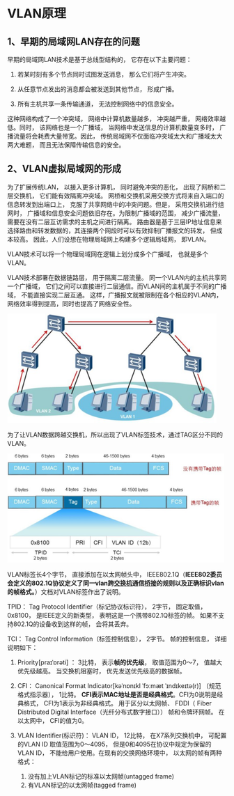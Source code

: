 # VLAN原理

## 1、早期的局域网LAN存在的问题

早期的局域网LAN技术是基于总线型结构的， 它存在以下主要问题：

1. 若某时刻有多个节点同时试图发送消息， 那么它们将产生冲突。

2. 从任意节点发出的消息都会被发送到其他节点，  形成广播。

3. 所有主机共享一条传输通道，  无法控制网络中的信息安全。

这种网络构成了一个冲突域， 网络中计算机数量越多， 冲突越严重， 网络效率越低。同时， 该网络也是一个广播域， 当网络中发送信息的计算机数量变多时， 广播流量将会耗费大量带宽。因此， 传统局域网不仅面临冲突域太大和广播域太大两大难题， 而且无法保障传输信息的安全。

## 2、VLAN虚拟局域网的形成

为了扩展传统LAN， 以接入更多计算机， 同时避免冲突的恶化， 出现了网桥和二层交换机， 它们能有效隔离冲突域。 网桥和交换机采用交换方式将来自入端口的信息转发到出端口上， 克服了共享网络中的冲突问题。但是， 采用交换机进行组网时， 广播域和信息安全问题依旧存在。为限制广播域的范围， 减少广播流量， 需要在没有二层互访需求的主机之间进行隔离。 路由器是基于三层IP地址信息来选择路由和转发数据的，其连接两个网段时可以有效抑制广播报文的转发， 但成本较高。 因此，人们设想在物理局域网上构建多个逻辑局域网， 即VLAN。

VLAN技术可以将一个物理局域网在逻辑上划分成多个广播域， 也就是多个VLAN。

VLAN技术部署在数据链路层， 用于隔离二层流量。 同一个VLAN内的主机共享同一个广播域， 它们之间可以直接进行二层通信。而VLAN间的主机属于不同的广播域， 不能直接实现二层互通。 这样，广播报文就被限制在各个相应的VLAN内， 网络效率得到提高，同时也提高了网络安全性。

![img](image/wps7zoRAk.png) 

为了让VLAN数据跨越交换机，所以出现了VLAN标签技术，通过TAG区分不同的VLAN。



![img](image/wpsHyPk73.png) 

VLAN标签长4个字节， 直接添加在以太网帧头中， IEEE802.1Q（**IEEE802委员会定义的802.1Q协议定义了同一vlan跨[交换机](https://baike.baidu.com/item/交换机)通信[桥接](https://baike.baidu.com/item/桥接)的规则以及正确标识vlan的帧格式。**）文档对VLAN标签作出了说明。

TPID： Tag Protocol Identifier（标记协议标识符）， 2字节， 固定取值， 0x8100， 是IEEE定义的新类型， 表明这是一个携带802.1Q标签的帧。 如果不支持802.1Q的设备收到这样的帧， 会将其丢弃。

TCI： Tag Control Information（标签控制信息）， 2字节。 帧的控制信息， 详细说明如下：

1. Priority[praɪˈɒrəti] ： 3比特， 表示**帧的优先级**， 取值范围为0～7， 值越大优先级越高。 当交换机阻塞时， 优先发送优先级高的数据帧。

2. CFI： Canonical Format Indicator[kəˈnɒnɪkl ˈfɔːmæt ˈɪndɪkeɪtə(r)] （规范格式指示器）， 1比特。 **CFI表示MAC地址是否是经典格式**。CFI为0说明是经典格式， CFI为1表示为非经典格式。 用于区分以太网帧、 FDDI（ Fiber Distributed Digital Interface（光纤分布式数字接口）） 帧和令牌环网帧。 在以太网中， CFI的值为0。

3. VLAN Identifier(标识符)： VLAN  ID，  12比特，  在X7系列交换机中，  可配置的VLAN  ID 取值范围为0～4095， 但是0和4095在协议中规定为保留的VLAN ID， 不能给用户使用。在现有的交换网络环境中， 以太网的帧有两种格式：
    1. 没有加上VLAN标记的标准以太网帧(untagged frame)
    2. 有VLAN标记的以太网帧(tagged frame)

 

